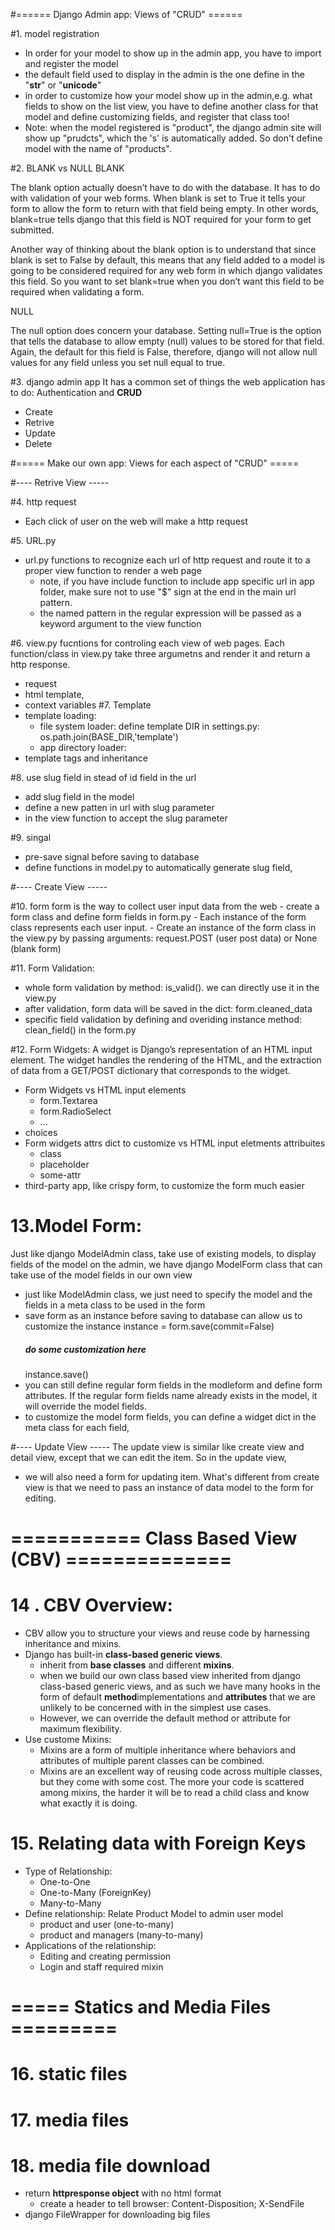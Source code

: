 
#====== Django Admin app: Views of "CRUD" ======


#1. model registration
- In order for your model to show up in the admin app, you have to import and register the model
- the default field used to display in the admin is the one define in the "__str__" or "__unicode__"
- in order to customize how your model show up in the admin,e.g. what fields to show on the list view,  you have to define another class for that model and define customizing fields, and register that class too!
- Note: when the model registered is "product", the django admin site will show up "prudcts", which the 's' is automatically added. So don't define model with the name of "products".
    
#2. BLANK vs NULL 
BLANK

The blank option actually doesn’t have to do with the database.  It has to do with validation of your web forms.  When blank is set to True it tells your form to allow the form to return with that field being empty.  In other words, blank=true tells django that this field is NOT required for your form to get submitted.

Another way of thinking about the blank option is to understand that since blank is set to False by default, this means that any field added to a model is going to be considered required for any web form in which django validates this field.  So you want to set blank=true when you don’t want this field to be required when validating a form.

NULL

The null option does concern your database.  Setting null=True is the option that tells the database to allow empty (null) values to be stored for that field.  Again, the default for this field is False, therefore, django will not allow null values for any field unless you set null equal to true.

#3. django admin app 
It has a common set of things the web application has to do: Authentication and **CRUD**
- Create
- Retrive
- Update
- Delete
    
#===== Make our own app: Views for each aspect of "CRUD" =====

#---- Retrive View -----

#4. http request
- Each click of user on the web will make a http request
    
#5. URL.py
- url.py functions to recognize each url of http request and route it to a proper view function to render a web page
    - note, if you have include function to include app specific url in app folder, make sure not to use "$" sign at the end in the main url pattern.
    - the named pattern in the regular expression will be passed as a keyword argument to the view function
    
#6. view.py fucntions for controling each view of web pages. Each function/class in view.py take three argumetns and  render it and return a http response. 
- request
- html template,
- context variables
#7. Template
- template loading:
    - file system loader: define template DIR in settings.py: os.path.join(BASE_DIR,'template')
    - app directory loader:
- template tags and inheritance
    
#8. use slug field in stead of id field in the url
- add slug field in the model
- define a new patten in url with slug parameter
- in the view function to accept the slug parameter
    
#9. singal
- pre-save signal before saving to database
- define functions in model.py to automatically generate slug field, 

#---- Create View -----

#10. form 
form is the way to collect user input data from the web
    - create a form class and define form fields in form.py
    - Each instance of the form class represents each user input. 
    - Create an instance of the form class in the view.py by passing arguments:  request.POST (user post data) or None (blank form)
    
#11. Form Validation:
- whole form validation by method: is_valid(). we can directly use it in the view.py
- after validation, form data will be saved in the dict: form.cleaned_data
- specific field validation by defining and overiding instance method: clean_field() in the form.py

#12. Form Widgets:
 A widget is Django’s representation of an HTML input element. The widget handles the rendering of the HTML, and the extraction of data from a GET/POST dictionary that corresponds to the widget.
- Form Widgets vs HTML input elements
     - form.Textarea
     - form.RadioSelect
     - ...
- choices
- Form widgets attrs dict to customize vs HTML input eletments attribuites
    - class
    - placeholder
    - some-attr
- third-party app, like crispy form, to customize the form much easier

# 13.Model Form: 
Just like django ModelAdmin class, take use of existing models, to display fields of the model on the admin, we have django ModelForm class that can take use of the model fields in our own view 
- just like ModelAdmin class, we just need to specify the model and the fields in a meta class to be used in the form 
- save form as an instance before saving to database can allow us to customize the instance 
    instance = form.save(commit=False)
    ##### do some customization here
    instance.save()
- you can still define regular form fields in the modleform and define form attributes. If the regular form fields name already exists in the model, it will override the model fields.
- to customize the model form fields, you can define a widget dict in the meta class for each field,
 
 
#---- Update View -----
 The update view is similar like create view and detail view, except that we can edit the item. So in the update view, 
 - we will also need a form for updating item. What's different from create view is that we need to pass an instance of data model to the form for editing. 
 
 
# =========== Class Based View (CBV) ==============
 # 14 . CBV Overview:
 - CBV allow you to structure your views and reuse code by harnessing inheritance and mixins.
 - Django has built-in **class-based generic views**. 
    - inherit from **base classes** and different **mixins**.
    - when we build our own class based view inherited from django class-based generic views, and as such we have many hooks in the form of default **method**implementations and **attributes** that we are unlikely to be concerned with in the simplest use cases. 
    - However, we can override the default method or attribute for maximum flexibility.
 - Use custome Mixins: 
    - Mixins are a form of multiple inheritance where behaviors and attributes of multiple parent classes can be combined. 
    - Mixins are an excellent way of reusing code across multiple classes, but they come with some cost. The more your code is scattered among mixins, the harder it will be to read a child class and know what exactly it is doing. 
    
# 15. Relating data with Foreign Keys
- Type of Relationship:
    - One-to-One
    - One-to-Many (ForeignKey)
    - Many-to-Many
- Define relationship: Relate Product Model to admin user model
    - product and user (one-to-many)
    - product and managers (many-to-many)
- Applications of the relationship:
    - Editing and creating permission
    - Login and staff required mixin
    
# ===== Statics and Media Files  =========
# 16. static files
# 17. media files
# 18. media file download
- return **httpresponse object** with no html format
  - create a header to tell browser: Content-Disposition; X-SendFile
- django FileWrapper for downloading big files
    
 
 